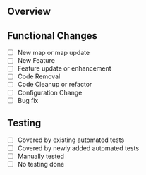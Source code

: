 ## Overview
<!-- What changes did you make? Provide a summary of the updates included in this pull request -->

## Functional Changes
<!-- Put an X next to an item -->
- [ ] New map or map update
- [ ] New Feature
- [ ] Feature update or enhancement
- [ ] Code Removal
- [ ] Code Cleanup or refactor
- [ ] Configuration Change
- [ ] Bug fix

<!-- If fixing a bug, uncomment the below and fill in each section -->
<!--
## Bug Fix

### Issue number or Reproduction Steps  (if no existing issue, how can the bug be reproduced?)

### Root Cause (What caused the bug?)

### Fix description (How is the bug fixed?)

-->


## Testing
<!-- Place an X next to any that apply -->

- [ ] Covered by existing automated tests
- [ ] Covered by newly added automated tests
- [ ] Manually tested
- [ ] No testing done

<!-- 
  If manually tested, uncomment the section below and list the test-case scenarios manually tested.
-->
<!--
### Manual Testing
 
-->


<!-- If there any user facing changes, uncomment the section below and include screenshots -->
<!--
## Screens Shots

### Before

### After
-->


<!-- Uncomment the next section and add here any extra notes that would be helpful to reviewers -->

<!--
## Additional Review Notes
-->

<!--
Code standards and PR guidelines can be found at:
https://github.com/triplea-game/triplea/tree/master/docs/dev
-->

